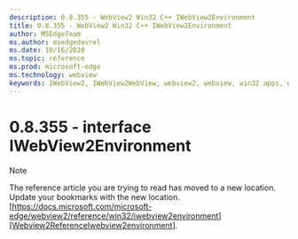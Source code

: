 ```yaml
---
description: 0.8.355 - WebView2 Win32 C++ IWebView2Environment
title: 0.8.355 - WebView2 Win32 C++ IWebView2Environment
author: MSEdgeTeam
ms.author: msedgedevrel
ms.date: 10/16/2020
ms.topic: reference
ms.prod: microsoft-edge
ms.technology: webview
keywords: IWebView2, IWebView2WebView, webview2, webview, win32 apps, win32, edge
---
```


# 0.8.355 - interface IWebView2Environment 

> [!NOTE]
> The reference article you are trying to read has moved to a new location.  
> Update your bookmarks with the new location.  
> [https://docs.microsoft.com/microsoft-edge/webview2/reference/win32/iwebview2environment][Webview2ReferenceIwebview2environment].  

[Webview2ReferenceIwebview2environment]: /microsoft-edge/webview2/reference/win32/iwebview2environment "interface IWebView2Environment | Microsoft Docs"
